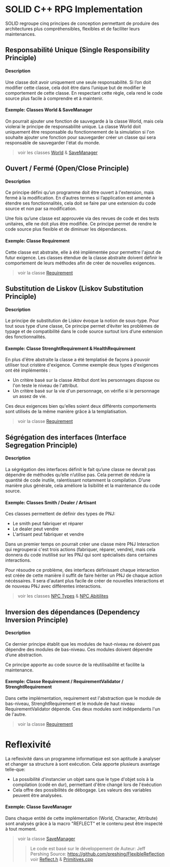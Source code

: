 # SOLID C++ RPG Implementation
SOLID regroupe cinq principes de conception permettant de produire des architectures plus compréhensibles, flexibles et de faciliter leurs maintenances.
## Responsabilité Unique (Single Responsibility Principle)
#### Description
Une classe doit avoir uniquement une seule responsabilité. Si l’on doit modifier cette classe, cela doit être dans l’unique but de modifier le comportement de cette classe.
En respectant cette règle, cela rend le code source plus facile à comprendre et à maintenir.

#### Exemple: Classes World & SaveManager
On pourrait ajouter une fonction de sauvegarde à la classe World, mais cela violerai le principe de responsabilité unique.
La classe World doit uniquement être responsable du fonctionnement de la simulation si l'on souhaite ajouter une fonction pour sauvegarder créer un classe qui sera responsable de sauvegarder l'état du monde.
> voir les classes [World](SOLID_Exemple/include/solid_exemple_lib/world.h) & [SaveManager](SOLID_Exemple/include/solid_exemple_lib/save_manager.h)
## Ouvert / Fermé (Open/Close Principle)
#### Description
Ce principe défini qu’un programme doit être ouvert à l'extension, mais fermé à la modification. En d’autres termes	 si l’application est amenée à étendre ses fonctionnalités, cela doit se faire par une extension du code source et non par sa modification.

Une fois qu’une classe est approuvée via des revues de code et des tests unitaires, elle ne doit plus être modifiée.
Ce principe permet de rendre le code source plus flexible et de diminuer les dépendances.

#### Exemple: Classe Requirement
Cette classe est abstraite, elle à été implémentée pour permettre l'ajout de futur exigence. Les classes étendue de la classe abstraite doivent définir le comportement de leurs méthodes afin de créer de nouvelles exigences.
> voir la classe [Requirement](SOLID_Exemple/include/solid_exemple_lib/requirement.h)
## Substitution de Liskov (Liskov Substitution Principle)
#### Description
Le principe de substitution de Liskov évoque la notion de sous-type. Pour tout sous type d’une classe,
Ce principe permet d’éviter les problèmes de typage et de compatibilité dans le code source surtout lors d’une extension des fonctionnalités.
#### Exemple: Classe StrenghtRequirement & HealthRequirement
En plus d'être abstraite la classe a été templatisé de façons à pouvoir utiliser tout cristère d'exigence. Comme exemple deux types d'exigences ont été implémentés :
 - Un critère basé sur la classe Attribut dont les personnages dispose ou l'on teste le niveau de l'attribut.
 - Un critère basé sur la vie d'un personnage, on vérifie si le personnage un assez de vie.
  
Ces deux exigences bien qu'elles soient deux différents comportements sont utilisés de la même manière grâce à la templatisation.
> voir la classe [Requirement](SOLID_Exemple/include/solid_exemple_lib/requirement.h)
## Ségrégation des interfaces (Interface Segregation Principle)
#### Description
La ségrégation des interfaces définit le fait qu’une classe ne devrait pas dépendre de méthodes qu’elle n’utilise pas.
Cela permet de réduire la quantité de code inutile, ralentissant notamment la compilation. D’une manière plus générale, cela améliore la lisibilité et la maintenance du code source.
#### Exemple: Classes Smith / Dealer / Artisant
Ces classes permettent de définir des types de PNJ:
- Le smith peut fabriquer et réparer
- Le dealer peut vendre
- L'artisant peut fabriquer et vendre

Dans un premier temps on pourrait créer une classe mère PNJ Interaction qui regrouperai c'est trois actions (fabriquer, réparer, vendre), mais cela donnera du code inutilisé sur les PNJ qui sont spécialisés dans certaines interactions.

Pour résoudre ce problème, des interfaces définissant chaque interaction est créée de cette manière il suffit de faire hériter un PNJ de chaque action nécéssaires. Il sera d'autant plus facile de créer de nouvelles interactions et de nouveau PNJ avec différentes interactions.
> voir les classes [NPC Types](SOLID_Exemple/include/solid_exemple_lib/characters/npcs/npc_types.h) & [NPC Abitilites](SOLID_Exemple/include/solid_exemple_lib/characters/npcs/npc_abilities.h)
## Inversion des dépendances (Dependency Inversion Principle)
#### Description
Ce dernier principe établit que les modules de haut-niveau ne doivent pas dépendre des modules de bas-niveau. Ces modules doivent dépendre d’une abstraction.

Ce principe apporte au code source de la réutilisabilité et facilite la maintenance.

#### Exemple: Classe Requirement / RequirementValidator / StrenghtRequirement
Dans cette implémentation, requirement est l'abstraction que le module de bas-niveau, StrenghtRequirement et le module de haut niveau RequirementValidator dépende. Ces deux modules sont indépendants l'un de l'autre.
> voir la classe [Requirement](SOLID_Exemple/include/solid_exemple_lib/requirement.h)
# Reflexivité
La reflexivité dans un programme informatique est son aptitude à analyser et changer sa structure à sont exécution. Cela apporte plusieurs avantage telle-que:
- La possibilité d'instancier un objet sans que le type d'objet sois à la compilation (codé en dur), permettant d'être changé lors de l'éxécution
- Cela offre des possibilités de débogage. Les valeurs des variables peuvent être analysées.
#### Exemple: Classe SaveManager
Dans chaque entité de cette implémentation (World, Character, Attribute) sont analysés grâce à la macro "REFLECT" et le contenu peut être inspecté à tout moment.
> voir la classe [SaveManager](SOLID_Exemple/src/save_manager.cpp#L30)
>> Le code est basé sur le développement de 
> Auteur: Jeff Pershing
> Source: https://github.com/preshing/FlexibleReflection
> voir [Reflect.h](SOLID_Exemple/include/reflect.h) & [Primitives.cpp](SOLID_Exemple/src/primitives.cpp)